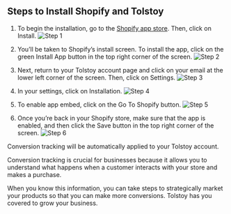 ## Steps to Install Shopify and Tolstoy

1. To begin the installation, go to the [Shopify app store](https://apps.shopify.com/tolstoy?search_id=f0c2c7e9-f78d-4186-9658-9b4bfa44984c&surface_detail=Tolstoy&surface_inter_position=1&surface_intra_position=4&surface_type=search). Then, click on Install. ![Step 1](https://downloads.intercomcdn.com/i/o/925202326/7ae854b1674b7a4d2d9a0173/image.png)

2. You’ll be taken to Shopify’s install screen. To install the app, click on the green Install App button in the top right corner of the screen. ![Step 2](https://tolstoy-2c549356d0c0.intercom-attachments-7.com/i/o/788768840/c95b0e8a6e077bf6b5f48adc/T-LzMIdv8q_VMdh-OkKJ092GrMQAARVAFmv4VxOWkxRjHDBtwDZI6cYiD8Q3cGU5yfOsfX_G_zo3prCRHl_EzMQgELvMktDfhk25MqM0WLo3e8CECxh54FznlKs0t74pigwSA45TdPdIhmi5EBJXilU)

3. Next, return to your Tolstoy account page and click on your email at the lower left corner of the screen. Then, click on Settings. ![Step 3](https://tolstoy-2c549356d0c0.intercom-attachments-7.com/i/o/788768850/d2ba1fae0247a2e6e46f997d/1v5N3acQVGJtZRO0fZ_1PxvhvFEzy6byXKIPGrZtC6y8mWA21y_dY6dYXbHICfSlmV-i669dpeXRien2ILToHTx_c7z2YlnUXzsVZurKtTwiZnAVNV1iu83xY0auvGmdgliHPV1lzpgjv8CmBme_XFQ)

4. In your settings, click on Installation. ![Step 4](https://tolstoy-2c549356d0c0.intercom-attachments-7.com/i/o/788768858/47c34f7420dd5e0a1aa95a76/2HL-WCsNplZKhIjtZSY4e-7GPp6g8CIUd6mjkZXE7LL_poFZVaIAgoY8MBEaMXobFkQAXK0rV5nR1sdcCbm9jWn2tJf2Za20muijXIyNLZWY8QHeJjYNcwyUTWP4T5g688Y-vHKyJzL1wy29edZkcLw)

5. To enable app embed, click on the Go To Shopify button. ![Step 5](https://tolstoy-2c549356d0c0.intercom-attachments-7.com/i/o/788768873/a4b254d16e7304afb0f9e46a/0eFnVv_lgd4sbFvGJHoPMLcCXBfd3mFnoyDgvWKJp90rS-HLU7aFieAWuw8Y_MDJ5xziClBWiiNxCNN96e06ueBMFgRP4qiR40zpiO1uUZpxUYmH3iDYQztoBKkGsqOS8rYBCmMnC8XNbMpNeZfg6aw)

6. Once you’re back in your Shopify store, make sure that the app is enabled, and then click the Save button in the top right corner of the screen. ![Step 6](https://tolstoy-2c549356d0c0.intercom-attachments-7.com/i/o/788768885/ed7fae50b9a7338b90c2aea3/WMWnLc0mv3KTC665onGT_wyVTxLfmHjvOCqNLxja6egLn1Rx_tj7WJ_SXrUJSgcTZEpUUoUW5bStt3OOLeFSIy8kIZMEN-7R830NGI-hB1x2a-_Tm2Nsn8h9pqAfwkbz9aWoVyTXj2klVhmiUvz59i4)

Conversion tracking will be automatically applied to your Tolstoy account.

Conversion tracking is crucial for businesses because it allows you to understand what happens when a customer interacts with your store and makes a purchase.

When you know this information, you can take steps to strategically market your products so that you can make more conversions. Tolstoy has you covered to grow your business.